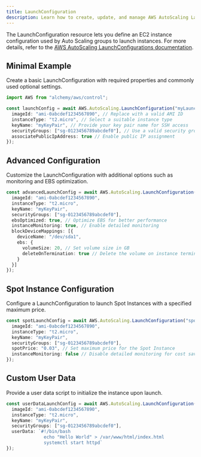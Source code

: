 ```yaml
---
title: LaunchConfiguration
description: Learn how to create, update, and manage AWS AutoScaling LaunchConfigurations using Alchemy Cloud Control.
---
```



The LaunchConfiguration resource lets you define an EC2 instance configuration used by Auto Scaling groups to launch instances. For more details, refer to the [AWS AutoScaling LaunchConfigurations documentation](https://docs.aws.amazon.com/autoscaling/latest/userguide/).

## Minimal Example

Create a basic LaunchConfiguration with required properties and commonly used optional settings.

```ts
import AWS from "alchemy/aws/control";

const launchConfig = await AWS.AutoScaling.LaunchConfiguration("myLaunchConfig", {
  imageId: "ami-0abcdef1234567890", // Replace with a valid AMI ID
  instanceType: "t2.micro", // Select a suitable instance type
  keyName: "myKeyPair", // Provide your key pair name for SSH access
  securityGroups: ["sg-0123456789abcdef0"], // Use a valid security group ID
  associatePublicIpAddress: true // Enable public IP assignment
});
```

## Advanced Configuration

Customize the LaunchConfiguration with additional options such as monitoring and EBS optimization.

```ts
const advancedLaunchConfig = await AWS.AutoScaling.LaunchConfiguration("advancedLaunchConfig", {
  imageId: "ami-0abcdef1234567890",
  instanceType: "t2.micro",
  keyName: "myKeyPair",
  securityGroups: ["sg-0123456789abcdef0"],
  ebsOptimized: true, // Optimize EBS for better performance
  instanceMonitoring: true, // Enable detailed monitoring
  blockDeviceMappings: [{
    deviceName: "/dev/sda1",
    ebs: {
      volumeSize: 20, // Set volume size in GB
      deleteOnTermination: true // Delete the volume on instance termination
    }
  }]
});
```

## Spot Instance Configuration

Configure a LaunchConfiguration to launch Spot Instances with a specified maximum price.

```ts
const spotLaunchConfig = await AWS.AutoScaling.LaunchConfiguration("spotLaunchConfig", {
  imageId: "ami-0abcdef1234567890",
  instanceType: "t2.micro",
  keyName: "myKeyPair",
  securityGroups: ["sg-0123456789abcdef0"],
  spotPrice: "0.03", // Set maximum price for the Spot Instance
  instanceMonitoring: false // Disable detailed monitoring for cost saving
});
```

## Custom User Data

Provide a user data script to initialize the instance upon launch.

```ts
const userDataLaunchConfig = await AWS.AutoScaling.LaunchConfiguration("userDataLaunchConfig", {
  imageId: "ami-0abcdef1234567890",
  instanceType: "t2.micro",
  keyName: "myKeyPair",
  securityGroups: ["sg-0123456789abcdef0"],
  userData: `#!/bin/bash
              echo "Hello World" > /var/www/html/index.html
              systemctl start httpd`
});
```
